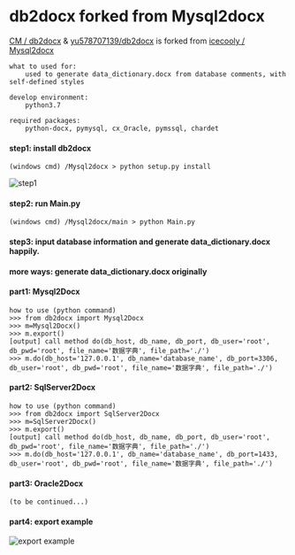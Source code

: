# db2docx forked from Mysql2docx
[CM / db2docx](https://gitee.com/chenjunyu/Mysql2docx) & [yu578707139/db2docx](https://github.com/yu578707139/db2docx) is forked from [icecooly / Mysql2docx](https://gitee.com/icecooly/Mysql2docx)

    what to used for:
        used to generate data_dictionary.docx from database comments, with self-defined styles
    
    develop environment:
        python3.7
    
    required packages: 
        python-docx, pymysql, cx_Oracle, pymssql, chardet

#### step1: install db2docx  
    (windows cmd) /Mysql2docx > python setup.py install
![step1](https://gitee.com/chenjunyu/Mysql2docx/attach_files/download?i=195880&u=http%3A%2F%2Ffiles.git.oschina.net%2Fgroup1%2FM00%2F06%2F10%2FPaAvDFwi-FeAXfnnAAAn_rb5nmU186.PNG%3Ftoken%3Dad549b229bb7c7d333d5a868debe0ea9%26ts%3D1545795712%26attname%3Dstep1.PNG "在这里输入图片标题")

#### step2: run Main.py
    (windows cmd) /Mysql2docx/main > python Main.py



#### step3: input database information and generate data_dictionary.docx happily.
   
#### more ways: generate data_dictionary.docx originally
#### part1: Mysql2Docx 
    how to use (python command)
    >>> from db2docx import Mysql2Docx
    >>> m=Mysql2Docx()
    >>> m.export()
    [output] call method do(db_host, db_name, db_port, db_user='root', db_pwd='root', file_name='数据字典', file_path='./')
    >>> m.do(db_host='127.0.0.1', db_name='database_name', db_port=3306, db_user='root', db_pwd='root', file_name='数据字典', file_path='./')

#### part2: SqlServer2Docx 
    how to use (python command)
    >>> from db2docx import SqlServer2Docx
    >>> m=SqlServer2Docx()
    >>> m.export()
    [output] call method do(db_host, db_name, db_port, db_user='root', db_pwd='root', file_name='数据字典', file_path='./')
    >>> m.do(db_host='127.0.0.1', db_name='database_name', db_port=1433, db_user='root', db_pwd='root', file_name='数据字典', file_path='./')

#### part3: Oracle2Docx 
    (to be continued...)

#### part4: export example
![export example](https://gitee.com/chenjunyu/Mysql2docx/attach_files/download?i=193628&u=http%3A%2F%2Ffiles.git.oschina.net%2Fgroup1%2FM00%2F05%2FF8%2FPaAvDFwZ7MaAYnaNAAAxuZWEu6Y223.PNG%3Ftoken%3D6065ac12dfaae701cac3fe9315028ecc%26ts%3D1545203075%26attname%3Ddata_dictionary.PNG "export example")
